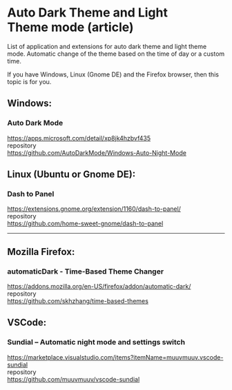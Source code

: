 # Auto Dark Theme and Light Theme mode (article)

List of application and extensions for auto dark theme and light theme mode. Automatic change of the theme based on the time of day or a custom time.

If you have Windows, Linux (Gnome DE) and the Firefox browser, then this topic is for you.


## Windows:

### Auto Dark Mode
https://apps.microsoft.com/detail/xp8jk4hzbvf435  
repository  
https://github.com/AutoDarkMode/Windows-Auto-Night-Mode  


## Linux (Ubuntu or Gnome DE):

### Dash to Panel
https://extensions.gnome.org/extension/1160/dash-to-panel/  
repository  
https://github.com/home-sweet-gnome/dash-to-panel  

---
  
## Mozilla Firefox:

### automaticDark - Time-Based Theme Changer
https://addons.mozilla.org/en-US/firefox/addon/automatic-dark/  
repository  
https://github.com/skhzhang/time-based-themes  


## VSCode:

### Sundial – Automatic night mode and settings switch

https://marketplace.visualstudio.com/items?itemName=muuvmuuv.vscode-sundial  
repository  
https://github.com/muuvmuuv/vscode-sundial  
